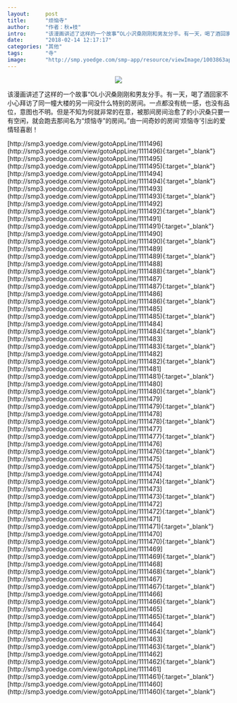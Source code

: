 ```yaml
---
layout:     post
title:      "烦恼寺"
author:     "作者：秋★枝"
intro:      "该漫画讲述了这样的一个故事“OL小沢桑刚刚和男友分手。有一天，喝了酒回家不小心拜访了同一幢大楼的另一间没什么特别的房间。一点都没有统一感，也没有品位，意图也不明。但是不知为何就非常的在意，被那间房间治愈了的小沢桑只要一有空闲，就会跑去那间名为“烦恼寺”的房间。”由一间奇妙的房间‘烦恼寺’引出的爱情轻喜剧！"
date:       "2018-02-14 12:17:17"
categories: "其他"
tags:       "寺"
image:      "http://smp.yoedge.com/smp-app/resource/viewImage/1003863appline.png"
---
```

<div style="text-align: center">
<p><img src="http://smp.yoedge.com/smp-app/resource/viewImage/1003863appline.png"/></p>
</div>
<p class="post-meta">
<span>该漫画讲述了这样的一个故事“OL小沢桑刚刚和男友分手。有一天，喝了酒回家不小心拜访了同一幢大楼的另一间没什么特别的房间。一点都没有统一感，也没有品位，意图也不明。但是不知为何就非常的在意，被那间房间治愈了的小沢桑只要一有空闲，就会跑去那间名为“烦恼寺”的房间。”由一间奇妙的房间‘烦恼寺’引出的爱情轻喜剧！</span>
</p>
[http://smp3.yoedge.com/view/gotoAppLine/1111496](http://smp3.yoedge.com/view/gotoAppLine/1111496){:target="_blank"}
[http://smp3.yoedge.com/view/gotoAppLine/1111495](http://smp3.yoedge.com/view/gotoAppLine/1111495){:target="_blank"}
[http://smp3.yoedge.com/view/gotoAppLine/1111494](http://smp3.yoedge.com/view/gotoAppLine/1111494){:target="_blank"}
[http://smp3.yoedge.com/view/gotoAppLine/1111493](http://smp3.yoedge.com/view/gotoAppLine/1111493){:target="_blank"}
[http://smp3.yoedge.com/view/gotoAppLine/1111492](http://smp3.yoedge.com/view/gotoAppLine/1111492){:target="_blank"}
[http://smp3.yoedge.com/view/gotoAppLine/1111491](http://smp3.yoedge.com/view/gotoAppLine/1111491){:target="_blank"}
[http://smp3.yoedge.com/view/gotoAppLine/1111490](http://smp3.yoedge.com/view/gotoAppLine/1111490){:target="_blank"}
[http://smp3.yoedge.com/view/gotoAppLine/1111489](http://smp3.yoedge.com/view/gotoAppLine/1111489){:target="_blank"}
[http://smp3.yoedge.com/view/gotoAppLine/1111488](http://smp3.yoedge.com/view/gotoAppLine/1111488){:target="_blank"}
[http://smp3.yoedge.com/view/gotoAppLine/1111487](http://smp3.yoedge.com/view/gotoAppLine/1111487){:target="_blank"}
[http://smp3.yoedge.com/view/gotoAppLine/1111486](http://smp3.yoedge.com/view/gotoAppLine/1111486){:target="_blank"}
[http://smp3.yoedge.com/view/gotoAppLine/1111485](http://smp3.yoedge.com/view/gotoAppLine/1111485){:target="_blank"}
[http://smp3.yoedge.com/view/gotoAppLine/1111484](http://smp3.yoedge.com/view/gotoAppLine/1111484){:target="_blank"}
[http://smp3.yoedge.com/view/gotoAppLine/1111483](http://smp3.yoedge.com/view/gotoAppLine/1111483){:target="_blank"}
[http://smp3.yoedge.com/view/gotoAppLine/1111482](http://smp3.yoedge.com/view/gotoAppLine/1111482){:target="_blank"}
[http://smp3.yoedge.com/view/gotoAppLine/1111481](http://smp3.yoedge.com/view/gotoAppLine/1111481){:target="_blank"}
[http://smp3.yoedge.com/view/gotoAppLine/1111480](http://smp3.yoedge.com/view/gotoAppLine/1111480){:target="_blank"}
[http://smp3.yoedge.com/view/gotoAppLine/1111479](http://smp3.yoedge.com/view/gotoAppLine/1111479){:target="_blank"}
[http://smp3.yoedge.com/view/gotoAppLine/1111478](http://smp3.yoedge.com/view/gotoAppLine/1111478){:target="_blank"}
[http://smp3.yoedge.com/view/gotoAppLine/1111477](http://smp3.yoedge.com/view/gotoAppLine/1111477){:target="_blank"}
[http://smp3.yoedge.com/view/gotoAppLine/1111476](http://smp3.yoedge.com/view/gotoAppLine/1111476){:target="_blank"}
[http://smp3.yoedge.com/view/gotoAppLine/1111475](http://smp3.yoedge.com/view/gotoAppLine/1111475){:target="_blank"}
[http://smp3.yoedge.com/view/gotoAppLine/1111474](http://smp3.yoedge.com/view/gotoAppLine/1111474){:target="_blank"}
[http://smp3.yoedge.com/view/gotoAppLine/1111473](http://smp3.yoedge.com/view/gotoAppLine/1111473){:target="_blank"}
[http://smp3.yoedge.com/view/gotoAppLine/1111472](http://smp3.yoedge.com/view/gotoAppLine/1111472){:target="_blank"}
[http://smp3.yoedge.com/view/gotoAppLine/1111471](http://smp3.yoedge.com/view/gotoAppLine/1111471){:target="_blank"}
[http://smp3.yoedge.com/view/gotoAppLine/1111470](http://smp3.yoedge.com/view/gotoAppLine/1111470){:target="_blank"}
[http://smp3.yoedge.com/view/gotoAppLine/1111469](http://smp3.yoedge.com/view/gotoAppLine/1111469){:target="_blank"}
[http://smp3.yoedge.com/view/gotoAppLine/1111468](http://smp3.yoedge.com/view/gotoAppLine/1111468){:target="_blank"}
[http://smp3.yoedge.com/view/gotoAppLine/1111467](http://smp3.yoedge.com/view/gotoAppLine/1111467){:target="_blank"}
[http://smp3.yoedge.com/view/gotoAppLine/1111466](http://smp3.yoedge.com/view/gotoAppLine/1111466){:target="_blank"}
[http://smp3.yoedge.com/view/gotoAppLine/1111465](http://smp3.yoedge.com/view/gotoAppLine/1111465){:target="_blank"}
[http://smp3.yoedge.com/view/gotoAppLine/1111464](http://smp3.yoedge.com/view/gotoAppLine/1111464){:target="_blank"}
[http://smp3.yoedge.com/view/gotoAppLine/1111463](http://smp3.yoedge.com/view/gotoAppLine/1111463){:target="_blank"}
[http://smp3.yoedge.com/view/gotoAppLine/1111462](http://smp3.yoedge.com/view/gotoAppLine/1111462){:target="_blank"}
[http://smp3.yoedge.com/view/gotoAppLine/1111461](http://smp3.yoedge.com/view/gotoAppLine/1111461){:target="_blank"}
[http://smp3.yoedge.com/view/gotoAppLine/1111460](http://smp3.yoedge.com/view/gotoAppLine/1111460){:target="_blank"}



